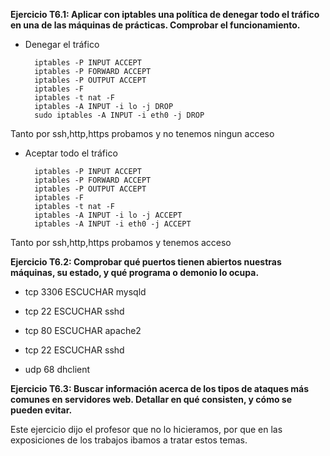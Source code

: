 **Ejercicio T6.1: Aplicar con iptables una política de denegar todo el tráfico en una de las máquinas de prácticas. Comprobar el funcionamiento.**


- Denegar el tráfico

		iptables -P INPUT ACCEPT
		iptables -P FORWARD ACCEPT
		iptables -P OUTPUT ACCEPT
		iptables -F
		iptables -t nat -F
		iptables -A INPUT -i lo -j DROP
		sudo iptables -A INPUT -i eth0 -j DROP

Tanto por ssh,http,https probamos y no tenemos ningun acceso

- Aceptar todo el tráfico

		iptables -P INPUT ACCEPT
		iptables -P FORWARD ACCEPT
		iptables -P OUTPUT ACCEPT
		iptables -F
		iptables -t nat -F
		iptables -A INPUT -i lo -j ACCEPT
		iptables -A INPUT -i eth0 -j ACCEPT

Tanto por ssh,http,https probamos y tenemos acceso

**Ejercicio T6.2: Comprobar qué puertos tienen abiertos nuestras máquinas, su estado, y qué programa o demonio lo ocupa.**

   - tcp 3306 ESCUCHAR mysqld

   - tcp 22 ESCUCHAR sshd

   - tcp 80 ESCUCHAR apache2

   - tcp 22 ESCUCHAR sshd

   - udp 68 dhclient

**Ejercicio T6.3: Buscar información acerca de los tipos de ataques más comunes en servidores web. Detallar en qué consisten, y cómo se pueden evitar.**

Este ejercicio dijo el profesor que no lo hicieramos, por que en las exposiciones de los trabajos ibamos a tratar estos temas.